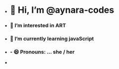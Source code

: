 - <h1>👋 Hi, I’m @aynara-codes</h1>
- <h3>👀 I’m interested in ART </h3>
- <h3>🌱 I’m currently learning javaScript
- <h3> - 😄 Pronouns: ... she / her </h3>
- <!---💞️ I’m looking to collaborate on ...
- 📫 How to reach me ... --->
- 😄 Pronouns: ... she / her
- <!---⚡ Fun fact: ... --->

<!---
aynara-codes/aynara-codes is a ✨ special ✨ repository because its `README.md` (this file) appears on your GitHub profile.
You can click the Preview link to take a look at your changes.
--->
